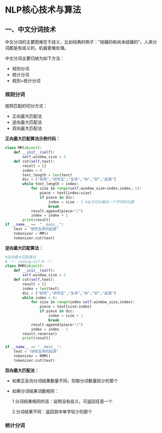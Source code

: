 # NLP核心技术与算法

## 一、中文分词技术

中文分词的主要困难在于歧义，比如经典的例子：”结婚的和尚未结婚的“，人来分词都是有歧义的，机器更难处理。

中文分词主要归纳为如下方法：

- 规则分词
- 统计分词
- 规则+统计分词

### 规则分词

按照匹配的切分方式：

- 正向最大匹配法
- 逆向最大匹配法
- 双向最大匹配法

**正向最大匹配算法示例代码：**

```python
class MM(object):
    def __init__(self):
        self.window_size = 3
    def cut(self,text):
        result = []
        index = 0
        text_length = len(text)
        dic = ["研究","研究生","生命","命","的","起源"]
        while text_length > index:
            for size in range(self.window_size+index,index,-1):
                piece = text[index:size]
                if piece in dic:
                    index = size - 1 #此次切分最后一个字符的位置
                    break
            result.append(piece+"/")
            index = index + 1
        print(result)
if __name__ ==  "__main__":
    text = "研究生命的起源"
    tokenizer = MM()
    tokenizer.cut(text)
```

**逆向最大匹配算法：**

```python
#逆向最大匹配算法
# -*- coding:utf-8 -*-
class RMM(object):
    def __init__(self):
        self.window_size = 3
    def cut(self,text):
        result = []
        index = len(text)
        dic = ["研究","研究生","生命","命","的","起源"]
        while index > 0:
            for size in range(index-self.window_size,index):
                piece = text[size:index]
                if piece in dic:
                    index = size + 1
                    break
            result.append(piece+"/")
            index = index - 1
        result.reverse()
        print(result)

if __name__ == "__main__":
    text = "研究生命的起源"
    tokenizer = RMM()
    tokenizer.cut(text)
```

**双向最大匹配法：**

- 如果正反向分词结果数量不同，则取分词数量较少的那个

- 如果分词结果词数相同：

  1.分词结果相同的话：说明没有歧义，可返回任意一个

  2.分词结果不同：返回其中单字较少的那个

### 统计分词



























































